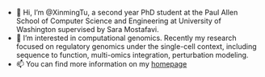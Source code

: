 - 👋 Hi, I’m @XinmingTu, a second year PhD student at the Paul Allen School of Computer Science and Engineering at University of Washington supervised by Sara Mostafavi.
- 👀 I’m interested in computational genomics. Recently my research focused on regulatory genomics under the single-cell context, including sequence to function, multi-omics integration, perturbation modeling.
- 📫 You can find more information on my [homepage](https://xinmingtu.cn)

<!---
XinmingTu/XinmingTu is a ✨ special ✨ repository because its `README.md` (this file) appears on your GitHub profile.
You can click the Preview link to take a look at your changes.
--->

